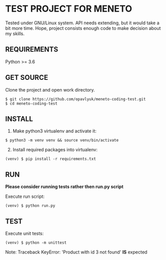TEST PROJECT FOR MENETO
====================

Tested under GNU/Linux system.
API needs extending, but it would take a bit more time.
Hope, project consists enough code to make decision about my skills.

REQUIREMENTS
------------

Python >= 3.6


GET SOURCE
----------

Clone the project and open work directory.

```
$ git clone https://github.com/opavlyuk/meneto-coding-test.git
$ cd meneto-coding-test

```

INSTALL
-------

1. Make python3 virtualenv and activate it:

```
$ python3 -m venv venv && source venv/bin/activate

```

2. Install required packages into virtualenv:

```
(venv) $ pip install -r requirements.txt

```

RUN
-------

**Please consider running tests rather then run.py script**

Execute run script:

```
(venv) $ python run.py

```

TEST
----

Execute unit tests:

```
(venv) $ python -m unittest

```

Note: Traceback KeyError: 'Product with id 3 not found' **IS** expected

